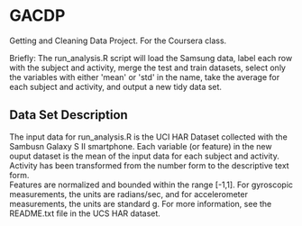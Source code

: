 # GACDP
Getting and Cleaning Data Project.  For the Coursera class.

Briefly: The run_analysis.R script will load the Samsung data, 
label each row with the subject and activity, merge the test and train datasets, 
select only the variables with either 'mean' or 'std' in the name, 
take the average for each subject and activity, and output a new tidy data set.

## Data Set Description

The input data for run_analysis.R is the UCI HAR Dataset collected with the Sambusn Galaxy S II smartphone.
Each variable (or feature) in the new ouput dataset is the mean of the input data for each subject and activity.  
Activity has been transformed from the number form to the descriptive text form.  
Features are normalized
and bounded within the range [-1,1].  For gyroscopic measurements, the units are radians/sec, and for accelerometer
measurements, the units are standard g.  For more information, see the README.txt file in the UCS HAR dataset.
